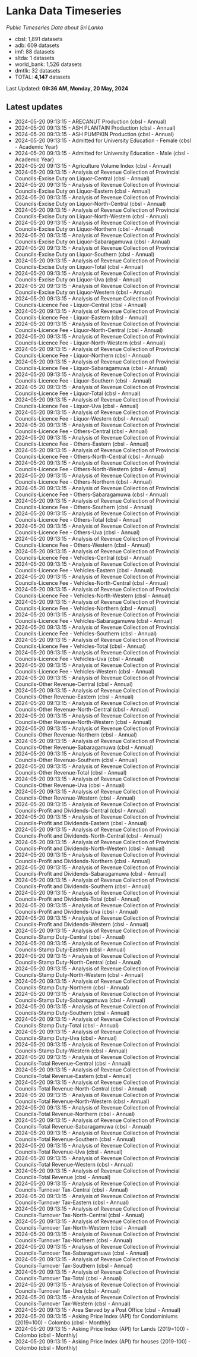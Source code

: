 # Lanka Data Timeseries
*Public Timeseries Data about Sri Lanka*

* cbsl: 1,891 datasets
* adb: 609 datasets
* imf: 88 datasets
* sltda: 1 datasets
* world_bank: 1,526 datasets
* dmtlk: 32 datasets
* TOTAL: **4,147** datasets

Last Updated: **09:36 AM, Monday, 20 May, 2024**

## Latest updates

* 2024-05-20 09:13:15 - ARECANUT Production (cbsl - Annual)
* 2024-05-20 09:13:15 - ASH PLANTAIN Production (cbsl - Annual)
* 2024-05-20 09:13:15 - ASH PUMPKIN Production (cbsl - Annual)
* 2024-05-20 09:13:15 - Admitted for University Education - Female (cbsl - Academic Year)
* 2024-05-20 09:13:15 - Admitted for University Education - Male (cbsl - Academic Year)
* 2024-05-20 09:13:15 - Agriculture Volume Index (cbsl - Annual)
* 2024-05-20 09:13:15 - Analysis of Revenue Collection of Provincial Councils-Excise Duty on Liquor-Central (cbsl - Annual)
* 2024-05-20 09:13:15 - Analysis of Revenue Collection of Provincial Councils-Excise Duty on Liquor-Eastern (cbsl - Annual)
* 2024-05-20 09:13:15 - Analysis of Revenue Collection of Provincial Councils-Excise Duty on Liquor-North-Central (cbsl - Annual)
* 2024-05-20 09:13:15 - Analysis of Revenue Collection of Provincial Councils-Excise Duty on Liquor-North-Western (cbsl - Annual)
* 2024-05-20 09:13:15 - Analysis of Revenue Collection of Provincial Councils-Excise Duty on Liquor-Northern (cbsl - Annual)
* 2024-05-20 09:13:15 - Analysis of Revenue Collection of Provincial Councils-Excise Duty on Liquor-Sabaragamuwa (cbsl - Annual)
* 2024-05-20 09:13:15 - Analysis of Revenue Collection of Provincial Councils-Excise Duty on Liquor-Southern (cbsl - Annual)
* 2024-05-20 09:13:15 - Analysis of Revenue Collection of Provincial Councils-Excise Duty on Liquor-Total (cbsl - Annual)
* 2024-05-20 09:13:15 - Analysis of Revenue Collection of Provincial Councils-Excise Duty on Liquor-Uva (cbsl - Annual)
* 2024-05-20 09:13:15 - Analysis of Revenue Collection of Provincial Councils-Excise Duty on Liquor-Western (cbsl - Annual)
* 2024-05-20 09:13:15 - Analysis of Revenue Collection of Provincial Councils-Licence Fee - Liquor-Central (cbsl - Annual)
* 2024-05-20 09:13:15 - Analysis of Revenue Collection of Provincial Councils-Licence Fee - Liquor-Eastern (cbsl - Annual)
* 2024-05-20 09:13:15 - Analysis of Revenue Collection of Provincial Councils-Licence Fee - Liquor-North-Central (cbsl - Annual)
* 2024-05-20 09:13:15 - Analysis of Revenue Collection of Provincial Councils-Licence Fee - Liquor-North-Western (cbsl - Annual)
* 2024-05-20 09:13:15 - Analysis of Revenue Collection of Provincial Councils-Licence Fee - Liquor-Northern (cbsl - Annual)
* 2024-05-20 09:13:15 - Analysis of Revenue Collection of Provincial Councils-Licence Fee - Liquor-Sabaragamuwa (cbsl - Annual)
* 2024-05-20 09:13:15 - Analysis of Revenue Collection of Provincial Councils-Licence Fee - Liquor-Southern (cbsl - Annual)
* 2024-05-20 09:13:15 - Analysis of Revenue Collection of Provincial Councils-Licence Fee - Liquor-Total (cbsl - Annual)
* 2024-05-20 09:13:15 - Analysis of Revenue Collection of Provincial Councils-Licence Fee - Liquor-Uva (cbsl - Annual)
* 2024-05-20 09:13:15 - Analysis of Revenue Collection of Provincial Councils-Licence Fee - Liquor-Western (cbsl - Annual)
* 2024-05-20 09:13:15 - Analysis of Revenue Collection of Provincial Councils-Licence Fee - Others-Central (cbsl - Annual)
* 2024-05-20 09:13:15 - Analysis of Revenue Collection of Provincial Councils-Licence Fee - Others-Eastern (cbsl - Annual)
* 2024-05-20 09:13:15 - Analysis of Revenue Collection of Provincial Councils-Licence Fee - Others-North-Central (cbsl - Annual)
* 2024-05-20 09:13:15 - Analysis of Revenue Collection of Provincial Councils-Licence Fee - Others-North-Western (cbsl - Annual)
* 2024-05-20 09:13:15 - Analysis of Revenue Collection of Provincial Councils-Licence Fee - Others-Northern (cbsl - Annual)
* 2024-05-20 09:13:15 - Analysis of Revenue Collection of Provincial Councils-Licence Fee - Others-Sabaragamuwa (cbsl - Annual)
* 2024-05-20 09:13:15 - Analysis of Revenue Collection of Provincial Councils-Licence Fee - Others-Southern (cbsl - Annual)
* 2024-05-20 09:13:15 - Analysis of Revenue Collection of Provincial Councils-Licence Fee - Others-Total (cbsl - Annual)
* 2024-05-20 09:13:15 - Analysis of Revenue Collection of Provincial Councils-Licence Fee - Others-Uva (cbsl - Annual)
* 2024-05-20 09:13:15 - Analysis of Revenue Collection of Provincial Councils-Licence Fee - Others-Western (cbsl - Annual)
* 2024-05-20 09:13:15 - Analysis of Revenue Collection of Provincial Councils-Licence Fee - Vehicles-Central (cbsl - Annual)
* 2024-05-20 09:13:15 - Analysis of Revenue Collection of Provincial Councils-Licence Fee - Vehicles-Eastern (cbsl - Annual)
* 2024-05-20 09:13:15 - Analysis of Revenue Collection of Provincial Councils-Licence Fee - Vehicles-North-Central (cbsl - Annual)
* 2024-05-20 09:13:15 - Analysis of Revenue Collection of Provincial Councils-Licence Fee - Vehicles-North-Western (cbsl - Annual)
* 2024-05-20 09:13:15 - Analysis of Revenue Collection of Provincial Councils-Licence Fee - Vehicles-Northern (cbsl - Annual)
* 2024-05-20 09:13:15 - Analysis of Revenue Collection of Provincial Councils-Licence Fee - Vehicles-Sabaragamuwa (cbsl - Annual)
* 2024-05-20 09:13:15 - Analysis of Revenue Collection of Provincial Councils-Licence Fee - Vehicles-Southern (cbsl - Annual)
* 2024-05-20 09:13:15 - Analysis of Revenue Collection of Provincial Councils-Licence Fee - Vehicles-Total (cbsl - Annual)
* 2024-05-20 09:13:15 - Analysis of Revenue Collection of Provincial Councils-Licence Fee - Vehicles-Uva (cbsl - Annual)
* 2024-05-20 09:13:15 - Analysis of Revenue Collection of Provincial Councils-Licence Fee - Vehicles-Western (cbsl - Annual)
* 2024-05-20 09:13:15 - Analysis of Revenue Collection of Provincial Councils-Other Revenue-Central (cbsl - Annual)
* 2024-05-20 09:13:15 - Analysis of Revenue Collection of Provincial Councils-Other Revenue-Eastern (cbsl - Annual)
* 2024-05-20 09:13:15 - Analysis of Revenue Collection of Provincial Councils-Other Revenue-North-Central (cbsl - Annual)
* 2024-05-20 09:13:15 - Analysis of Revenue Collection of Provincial Councils-Other Revenue-North-Western (cbsl - Annual)
* 2024-05-20 09:13:15 - Analysis of Revenue Collection of Provincial Councils-Other Revenue-Northern (cbsl - Annual)
* 2024-05-20 09:13:15 - Analysis of Revenue Collection of Provincial Councils-Other Revenue-Sabaragamuwa (cbsl - Annual)
* 2024-05-20 09:13:15 - Analysis of Revenue Collection of Provincial Councils-Other Revenue-Southern (cbsl - Annual)
* 2024-05-20 09:13:15 - Analysis of Revenue Collection of Provincial Councils-Other Revenue-Total (cbsl - Annual)
* 2024-05-20 09:13:15 - Analysis of Revenue Collection of Provincial Councils-Other Revenue-Uva (cbsl - Annual)
* 2024-05-20 09:13:15 - Analysis of Revenue Collection of Provincial Councils-Other Revenue-Western (cbsl - Annual)
* 2024-05-20 09:13:15 - Analysis of Revenue Collection of Provincial Councils-Profit and Dividends-Central (cbsl - Annual)
* 2024-05-20 09:13:15 - Analysis of Revenue Collection of Provincial Councils-Profit and Dividends-Eastern (cbsl - Annual)
* 2024-05-20 09:13:15 - Analysis of Revenue Collection of Provincial Councils-Profit and Dividends-North-Central (cbsl - Annual)
* 2024-05-20 09:13:15 - Analysis of Revenue Collection of Provincial Councils-Profit and Dividends-North-Western (cbsl - Annual)
* 2024-05-20 09:13:15 - Analysis of Revenue Collection of Provincial Councils-Profit and Dividends-Northern (cbsl - Annual)
* 2024-05-20 09:13:15 - Analysis of Revenue Collection of Provincial Councils-Profit and Dividends-Sabaragamuwa (cbsl - Annual)
* 2024-05-20 09:13:15 - Analysis of Revenue Collection of Provincial Councils-Profit and Dividends-Southern (cbsl - Annual)
* 2024-05-20 09:13:15 - Analysis of Revenue Collection of Provincial Councils-Profit and Dividends-Total (cbsl - Annual)
* 2024-05-20 09:13:15 - Analysis of Revenue Collection of Provincial Councils-Profit and Dividends-Uva (cbsl - Annual)
* 2024-05-20 09:13:15 - Analysis of Revenue Collection of Provincial Councils-Profit and Dividends-Western (cbsl - Annual)
* 2024-05-20 09:13:15 - Analysis of Revenue Collection of Provincial Councils-Stamp Duty-Central (cbsl - Annual)
* 2024-05-20 09:13:15 - Analysis of Revenue Collection of Provincial Councils-Stamp Duty-Eastern (cbsl - Annual)
* 2024-05-20 09:13:15 - Analysis of Revenue Collection of Provincial Councils-Stamp Duty-North-Central (cbsl - Annual)
* 2024-05-20 09:13:15 - Analysis of Revenue Collection of Provincial Councils-Stamp Duty-North-Western (cbsl - Annual)
* 2024-05-20 09:13:15 - Analysis of Revenue Collection of Provincial Councils-Stamp Duty-Northern (cbsl - Annual)
* 2024-05-20 09:13:15 - Analysis of Revenue Collection of Provincial Councils-Stamp Duty-Sabaragamuwa (cbsl - Annual)
* 2024-05-20 09:13:15 - Analysis of Revenue Collection of Provincial Councils-Stamp Duty-Southern (cbsl - Annual)
* 2024-05-20 09:13:15 - Analysis of Revenue Collection of Provincial Councils-Stamp Duty-Total (cbsl - Annual)
* 2024-05-20 09:13:15 - Analysis of Revenue Collection of Provincial Councils-Stamp Duty-Uva (cbsl - Annual)
* 2024-05-20 09:13:15 - Analysis of Revenue Collection of Provincial Councils-Stamp Duty-Western (cbsl - Annual)
* 2024-05-20 09:13:15 - Analysis of Revenue Collection of Provincial Councils-Total Revenue-Central (cbsl - Annual)
* 2024-05-20 09:13:15 - Analysis of Revenue Collection of Provincial Councils-Total Revenue-Eastern (cbsl - Annual)
* 2024-05-20 09:13:15 - Analysis of Revenue Collection of Provincial Councils-Total Revenue-North-Central (cbsl - Annual)
* 2024-05-20 09:13:15 - Analysis of Revenue Collection of Provincial Councils-Total Revenue-North-Western (cbsl - Annual)
* 2024-05-20 09:13:15 - Analysis of Revenue Collection of Provincial Councils-Total Revenue-Northern (cbsl - Annual)
* 2024-05-20 09:13:15 - Analysis of Revenue Collection of Provincial Councils-Total Revenue-Sabaragamuwa (cbsl - Annual)
* 2024-05-20 09:13:15 - Analysis of Revenue Collection of Provincial Councils-Total Revenue-Southern (cbsl - Annual)
* 2024-05-20 09:13:15 - Analysis of Revenue Collection of Provincial Councils-Total Revenue-Uva (cbsl - Annual)
* 2024-05-20 09:13:15 - Analysis of Revenue Collection of Provincial Councils-Total Revenue-Western (cbsl - Annual)
* 2024-05-20 09:13:15 - Analysis of Revenue Collection of Provincial Councils-Total Revenue (cbsl - Annual)
* 2024-05-20 09:13:15 - Analysis of Revenue Collection of Provincial Councils-Turnover Tax-Central (cbsl - Annual)
* 2024-05-20 09:13:15 - Analysis of Revenue Collection of Provincial Councils-Turnover Tax-Eastern (cbsl - Annual)
* 2024-05-20 09:13:15 - Analysis of Revenue Collection of Provincial Councils-Turnover Tax-North-Central (cbsl - Annual)
* 2024-05-20 09:13:15 - Analysis of Revenue Collection of Provincial Councils-Turnover Tax-North-Western (cbsl - Annual)
* 2024-05-20 09:13:15 - Analysis of Revenue Collection of Provincial Councils-Turnover Tax-Northern (cbsl - Annual)
* 2024-05-20 09:13:15 - Analysis of Revenue Collection of Provincial Councils-Turnover Tax-Sabaragamuwa (cbsl - Annual)
* 2024-05-20 09:13:15 - Analysis of Revenue Collection of Provincial Councils-Turnover Tax-Southern (cbsl - Annual)
* 2024-05-20 09:13:15 - Analysis of Revenue Collection of Provincial Councils-Turnover Tax-Total (cbsl - Annual)
* 2024-05-20 09:13:15 - Analysis of Revenue Collection of Provincial Councils-Turnover Tax-Uva (cbsl - Annual)
* 2024-05-20 09:13:15 - Analysis of Revenue Collection of Provincial Councils-Turnover Tax-Western (cbsl - Annual)
* 2024-05-20 09:13:15 - Area Served by a Post Office (cbsl - Annual)
* 2024-05-20 09:13:15 - Asking Price Index (API) for Condominiums (2019=100) - Colombo (cbsl - Monthly)
* 2024-05-20 09:13:15 - Asking Price Index (API) for Lands (2019=100) - Colombo (cbsl - Monthly)
* 2024-05-20 09:13:15 - Asking Price Index (API) for houses (2019-100) - Colombo (cbsl - Monthly)